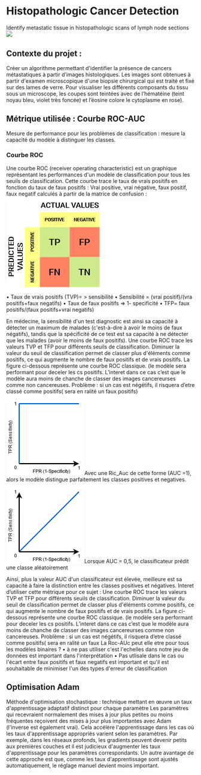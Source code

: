 # Histopathologic Cancer Detection
Identify metastatic tissue in histopathologic scans of lymph node sections
![](header.png)

## Contexte du projet : 
Créer un  algorithme permettant d'identifier la présence de  cancers métastatiques à partir d’images histologiques.
Les images sont obtenues à partir  d'examen microscopique d'une biopsie chirurgical qui est traité et fixé sur des lames de verre. Pour visualiser les différents composants du tissu sous un microscope, les coupes sont teintées avec de l’hématéine (teint noyau bleu, violet très foncée) et l’éosine colore le cytoplasme en rose).

## Métrique utilisée : Courbe ROC-AUC
Mesure de performance pour les problèmes de classification : mesure la capacité du modèle à distinguer les classes.

### Courbe ROC

Une courbe ROC (receiver operating characteristic) est un graphique représentant les performances d'un modèle de classification pour tous les seuils de classification. Cette courbe trace le taux de vrais positifs en fonction du taux de faux positifs :
Vrai positive, vrai négative, faux positif, faux negatif calculés à partir de la matrice de confusion :
![](matrice_confusion.png)

•	Taux de vrais positifs (TVP)= > sensibilité
  •	Sensibilité = (vrai positif)/(vra positifs+faux negatifs)
•	Taux de faux positifs => 1-  specificité
  •	TFP= faux positifs/(faux positifs+vrai negatifs)
  
En médecine, la sensibilité d'un test diagnostic est ainsi sa capacité à détecter un maximum de malades (c'est-à-dire à avoir le moins de faux négatifs), tandis que la spécificité de ce test est sa capacité à ne détecter que les malades (avoir le moins de faux positifs). Une courbe ROC trace les valeurs TVP et TFP pour différents seuils de classification. Diminuer la valeur du seuil de classification permet de classer plus d'éléments comme positifs, ce qui augmente le nombre de faux positifs et de vrais positifs. La figure ci-dessous représente une courbe ROC classique. (le modèle sera performant pour deceler les cs positifs. L’interet dans ce cas c’est que le modèle aura moins de chanche de classer des images cancereurses comme non cancereuses. Problème : si un cas est négétifs, il risquera d’etre classé comme positifs( sera en ralité un faux positifs) 

![](roc_auc1.png)
Avec une Ric_Auc de cette forme (AUC =1), alors le modèle distingue parfaitement les classes positives et negatives.

![](roc_auc2.png)
Lorsque AUC = 0,5, le classificateur prédit une classe aléatoirement 

Ainsi, plus la valeur AUC d'un classificateur est élevée, meilleure est sa capacité à faire la distinction entre les classes positives et négatives.
Interet d’utiliser cette métrique pour ce sujet : 
Une courbe ROC trace les valeurs TVP et TFP pour différents seuils de classification. Diminuer la valeur du seuil de classification permet de classer plus d'éléments comme positifs, ce qui augmente le nombre de faux positifs et de vrais positifs. La figure ci-dessous représente une courbe ROC classique. (le modèle sera performant pour deceler les cs positifs. L’interet dans ce cas c’est que le modèle aura moins de chanche de classer des images cancereurses comme non cancereuses. Problème : si un cas est négétifs, il risquera d’etre classé comme positifs( sera en ralité un faux
La Roc-AUc peut elle etre pour tous les modèles binaires ?
•	à ne pas utiliser c'est l'echelles dans notre jeu de données est important dans l'interprétation
•	Pas utlisale dans le cas ou l'écart entre faux positifs et faux negatifs est important et qu'il est souhaitable de minimiser l'un des types d'erreur de classification

## Optimisation Adam
Méthode d'optimisation stochastique : technique mettant en œuvre un taux d'apprentissage adaptatif distinct pour chaque paramètre
Les paramètres qui recevraient normalement des mises à jour plus petites ou moins fréquentes reçoivent des mises à jour plus importantes avec Adam (l'inverse est également vrai). Cela accélère l'apprentissage dans les cas où les taux d'apprentissage appropriés varient selon les paramètres. Par exemple, dans les réseaux profonds, les gradients peuvent devenir petits aux premières couches et il est judicieux d'augmenter les taux d'apprentissage pour les paramètres correspondants. Un autre avantage de cette approche est que, comme les taux d'apprentissage sont ajustés automatiquement, le réglage manuel devient moins important. 




